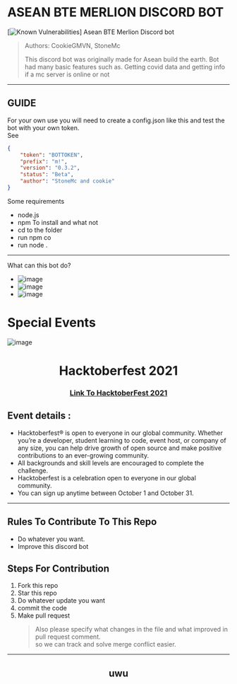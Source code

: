 # ASEAN BTE MERLION DISCORD BOT
[![Known Vulnerabilities](https://snyk.io/test/github/ASEAN-Build-The-Earth/Merlion/badge.svg)]
Asean BTE Merlion Discord bot 

> Authors: CookieGMVN, StoneMc
> 
> This discord bot was originally made for Asean build the earth. 
> Bot had many basic features such as. Getting covid data and getting info if a mc server is online or not

---

## GUIDE   

For your own use you will need to create a config.json like this and test the bot with your own token.<br/> 
See 

```json
{
	"token": "BOTTOKEN",
	"prefix": "m!",
	"version": "0.3.2",
	"status": "Beta",
	"author": "StoneMc and cookie"
}
```
Some requirements
- node.js
- npm
To install and what not
- cd to the folder
- run npm co
- run node .
---
What can this bot do?
- ![image](https://user-images.githubusercontent.com/67421882/136300904-5b577233-e9e6-43e0-85b6-155b006cce0e.png)
- ![image](https://user-images.githubusercontent.com/67421882/136300933-de9b14ad-e8d1-437e-a083-bedd485bcc1d.png)
-  ![image](https://user-images.githubusercontent.com/67421882/136300975-cc669278-1fd5-4cbd-ac00-8ab7133d450e.png)


# Special Events

![image](https://camo.githubusercontent.com/5a8d352f17e028b08d7afe24eeb3293740bf399826ee1e3726dbae93d685c2b7/68747470733a2f2f6861636b746f626572666573742e6469676974616c6f6365616e2e636f6d2f5f6e7578742f696d672f6c6f676f2d6861636b746f626572666573742d66756c6c2e663432653362312e737667)

<h1 align="center"> Hacktoberfest 2021 </h1>

<h3 align="center">
    <a href="https://hacktoberfest.digitalocean.com/">
        Link To HacktoberFest 2021
    </a>
</h3>

## Event details :

- Hacktoberfest® is open to everyone in our global community. Whether you’re a developer, student learning to code, event host, or company of any size, you can help drive growth of open source and make positive contributions to an ever-growing community. 
- All backgrounds and skill levels are encouraged to complete the challenge.
- Hacktoberfest is a celebration open to everyone in our global community.
- You can sign up anytime between October 1 and October 31.



***
## Rules To Contribute To This Repo

-   Do whatever you want.
-   Improve this discord bot
     

## Steps For Contribution

   1. Fork this repo
   2. Star this repo
   3. Do whatever update you want 
   4. commit the code
   5. Make pull request
    	> Also please specify what changes in the file and what improved in pull request comment. <br/> so we can track and solve merge conflict easier.
    
***

<h2 align="center">
    <p>
        uwu
    </p>
</h2>
